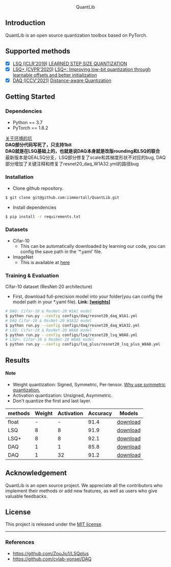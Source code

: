 <center> QuantLib </center>

## Introduction
QuantLib is an open source quantization toolbox based on PyTorch. 

## Supported methods
- [x] [LSQ (ICLR'2019)](configs/lsq) [LEARNED STEP SIZE QUANTIZATION](https://arxiv.org/abs/1902.08153)
- [x] [LSQ+ (CVPR'2020)](configs/lsq) [LSQ+: Improving low-bit quantization through learnable offsets and better initialization](https://arxiv.org/pdf/2004.09576.pdf)
- [x] [DAQ (ICCV'2021)](configs/daq) [Distance-aware Quantization](https://arxiv.org/abs/1902.08153)

## Getting Started
### Dependencies
* Python == 3.7
* PyTorch == 1.8.2

[关于环境的坑](http://t.csdnimg.cn/O3k6Y)  
**DAQ部分代码写死了，只支持1bit**  
**DAQ就是在LSQ基础上的，也就是说DAQ本身就是改版rounding和LSQ的联合**  
最新版本是QEALSQ分支，LSQ部分修复了scale和其梯度形状不对应的bug, DAQ部分增加了关键注释和修复了resnet20_daq_W1A32.yml的路径bug

### Installation
* Clone github repository.
```bash
$ git clone git@github.com:iimmortall/QuantLib.git
```
* Install dependencies
```bash
$ pip install -r requirements.txt
```


### Datasets
* Cifar-10
    * This can be automatically downloaded by learning our code, you can config the save path in the '*.yaml' file.
* ImageNet
    * This is available at [here](http://www.image-net.org) 

### Training & Evaluation
Cifar-10 dataset (ResNet-20 architecture) 

* First, download full-precision model into your folder(you can config the model path in your *.yaml file). **Link: [[weights](https://drive.google.com/file/d/1II9jtowxaGYde8_rYLs-qnPwzVcB3QYZ/view?usp=sharing)]**

```bash
# DAQ: Cifar-10 & ResNet-20 W1A1 model
$ python run.py --config configs/daq/resnet20_daq_W1A1.yml
# DAQ Cifar-10 & ResNet-20 W1A32 model
$ python run.py --config configs/daq/resnet20_daq_W1A32.yml
# LSQ: Cifar-10 & ResNet-20 W8A8 model
$ python run.py --config configs/lsq/resnet20_lsq_W8A8.yml
# LSQ+: Cifar-10 & ResNet-20 W8A8 model
$ python run.py --config configs/lsq_plus/resnet20_lsq_plus_W8A8.yml
```

## Results 
#### **Note**
* Weight quantization: Signed, Symmetric, Per-tensor. [Why use symmetric quantization.](https://www.qualcomm.com/media/documents/files/presentation-enabling-power-efficient-ai-through-quantization.pdf)
* Activation quantization: Unsigned, Asymmetric.
* Don't quantize the first and last layer. 

| methods | Weight | Activation | Accuracy | Models
| ------ | --------- | ------ | ------ | ------ |
| float | - | - | 91.4 | [download]() |
| LSQ | 8 | 8 | 91.9 | [download]() |
| LSQ+ | 8 | 8 | 92.1 | [download]() |
| DAQ | 1 | 1 | 85.8 | [download](https://drive.google.com/file/d/1zq8zZO_YnrLkMPybzZLJEBuSg66eFV4g/view) |
| DAQ | 1 | 32 | 91.2 | [download](https://drive.google.com/file/d/1SKHmms5kRLF_nLHf0qPbEO0JUOr34O5a/view?usp=sharing) |

## Acknowledgement

QuantLib is an open source project. We appreciate all the contributors who implement their methods or add new features, as well as users who give valuable feedbacks.

## License

This project is released under the [MIT license](LICENSE).

---
### References
* https://github.com/ZouJiu1/LSQplus
* https://github.com/cvlab-yonsei/DAQ